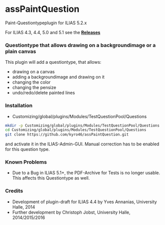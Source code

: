 # assPaintQuestion
Paint-Questiontypeplugin for ILIAS 5.2.x

For ILIAS 4.3, 4.4, 5.0 and 5.1 see the [**Releases**](https://github.com/kyro46/assPaintQuestion/releases)

### Questiontype that allows drawing on a backgroundimage or a plain canvas ###

This plugin will add a questiontype, that allows:
* drawing on a canvas
* adding a backgroundimage and drawing on it
* changing the color
* changing the pensize
* undo/redo/delete painted lines

### Installation ###

* Customizing/global/plugins/Modules/TestQuestionPool/Questions
```bash
mkdir -p Customizing/global/plugins/Modules/TestQuestionPool/Questions  
cd Customizing/global/plugins/Modules/TestQuestionPool/Questions
git clone https://github.com/kyro46/assPaintQuestion.git
```  
and activate it in the ILIAS-Admin-GUI. Manual correction has to be enabled for this question type.

### Known Problems ###

* Due to a Bug in ILIAS 5.1+, the PDF-Archive for Tests is no longer usable. This affects this Questiontype as well.

### Credits ###
* Development of plugin-draft for ILIAS 4.4 by Yves Annanias, University Halle, 2014
* Further development by Christoph Jobst, University Halle, 2014/2015/2016